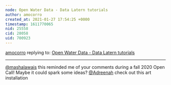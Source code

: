 ```yaml
---
node: Open Water Data - Data Latern tutorials
author: amocorro
created_at: 2021-01-27 17:54:25 +0000
timestamp: 1611770065
nid: 25558
cid: 28058
uid: 700923
---
```




[amocorro](../profile/amocorro) replying to: [Open Water Data - Data Latern tutorials](../notes/amocorro/01-27-2021/open-water-data-data-latern-tutorials)

----
 [@mashalawais](/profile/mashalawais) this reminded me of your comments during a fall 2020 Open Call! Maybe it could spark some ideas? [@Adreenah](/profile/Adreenah) check out this art installation 